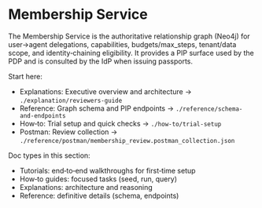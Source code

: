 # Membership Service

The Membership Service is the authoritative relationship graph (Neo4j) for user→agent delegations, capabilities, budgets/max_steps, tenant/data scope, and identity‑chaining eligibility. It provides a PIP surface used by the PDP and is consulted by the IdP when issuing passports.

Start here:

- Explanations: Executive overview and architecture → `./explanation/reviewers-guide`
- Reference: Graph schema and PIP endpoints → `./reference/schema-and-endpoints`
- How‑to: Trial setup and quick checks → `./how-to/trial-setup`
- Postman: Review collection → `./reference/postman/membership_review.postman_collection.json`

Doc types in this section:

- Tutorials: end‑to‑end walkthroughs for first‑time setup
- How‑to guides: focused tasks (seed, run, query)
- Explanations: architecture and reasoning
- Reference: definitive details (schema, endpoints)


